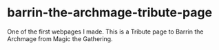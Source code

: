 # barrin-the-archmage-tribute-page
One of the first webpages I made. This is a Tribute page to Barrin the Archmage from Magic the Gathering.
